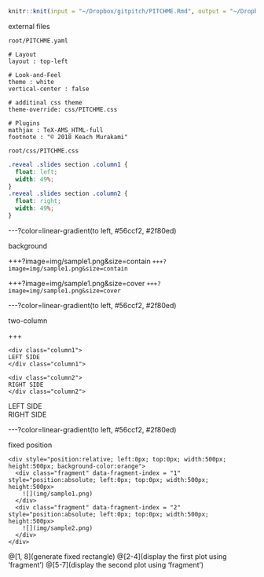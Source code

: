 
```r
knitr::knit(input = "~/Dropbox/gitpitch/PITCHME.Rmd", output = "~/Dropbox/gitpitch/PITCHME.md")
```

external files

`root/PITCHME.yaml`
```
# Layout
layout : top-left

# Look-and-Feel
theme : white
vertical-center : false

# additinal css theme
theme-override: css/PITCHME.css

# Plugins
mathjax : TeX-AMS_HTML-full
footnote : "© 2018 Keach Murakami"
```

`root/css/PITCHME.css`
```css
.reveal .slides section .column1 {
  float: left;
  width: 49%;
}
.reveal .slides section .column2 {
  float: right;
  width: 49%;
}
```

---?color=linear-gradient(to left, #56ccf2, #2f80ed)
<!-- .slide: class="center" -->

background

+++?image=img/sample1.png&size=contain
`+++?image=img/sample1.png&size=contain`

+++?image=img/sample1.png&size=cover
`+++?image=img/sample1.png&size=cover`





---?color=linear-gradient(to left, #56ccf2, #2f80ed)
<!-- .slide: class="center" -->

two-column

+++

```
<div class="column1">
LEFT SIDE
</div class="column1">

<div class="column2">
RIGHT SIDE
</div class="column2">
```

<div class="column1">
LEFT SIDE
</div class="column1">

<div class="column2">
RIGHT SIDE
</div class="column2">


---?color=linear-gradient(to left, #56ccf2, #2f80ed)
<!-- .slide: class="center" -->

fixed position

```
<div style="position:relative; left:0px; top:0px; width:500px; height:500px; background-color:orange">
  <div class="fragment" data-fragment-index = "1" style="position:absolute; left:0px; top:0px; width:500px; height:500px>
    ![](img/sample1.png)
  </div>
  <div class="fragment" data-fragment-index = "2" style="position:absolute; left:0px; top:0px; width:500px; height:500px>
    ![](img/sample2.png)
  </div>
</div>
```

@[1, 8](generate fixed rectangle)
@[2-4](display the first plot using ‘fragment’)
@[5-7](display the second plot using ‘fragment’)
